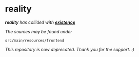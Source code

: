 # reality

_**reality** has collided with **[existence](https://github.com/bossbuwi/existence)**_  

_The sources may be found under_   
```
src/main/resources/frontend
```
_This repository is now deprecated. Thank you for the support. :)_ 
